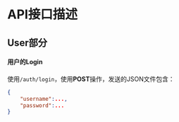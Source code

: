 # API接口描述

## User部分

#### 用户的Login

使用`/auth/login`，使用**POST**操作，发送的JSON文件包含：

```json
{
    "username":...,
    "password":...
}
```